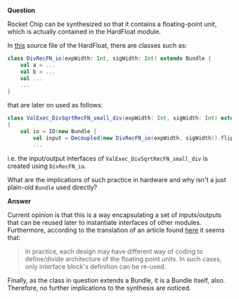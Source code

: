 **Question**

Rocket Chip can be synthesized so that it contains a floating-point unit, which is actually contained in the HardFloat module.

In [this](https://github.com/ucb-bar/berkeley-hardfloat/blob/master/src/main/scala/ValExec_DivSqrtRecFN_small.scala) source file of the HardFloat, there are classes such as:

```scala
class DivRecFN_io(expWidth: Int, sigWidth: Int) extends Bundle {
    val a = ...
    val b = ...
    val ...
    ...
}
```

that are later on used as follows:

```scala
class ValExec_DivSqrtRecFN_small_div(expWidth: Int, sigWidth: Int) extends Module
{
    val io = IO(new Bundle {
        val input = Decoupled(new DivRecFN_io(expWidth, sigWidth)).flip
        ...
```

i.e. the input/output interfaces of `ValExec_DivSqrtRecFN_small_div` is created using `DivRecFN_io`. 

What are the implications of such practice in hardware and why isn't a just plain-old `Bundle` used directly?

**Answer**

Current opinion is that this is a way encapsulating a set of inputs/outputs that can be reused later to instantiate interfaces of other modules. Furthermore, according to the translation of an article found [here](https://translate.google.com/translate?sl=ja&tl=en&js=y&prev=_t&hl=en&ie=UTF-8&u=http%3A%2F%2Fmsyksphinz.hatenablog.com%2Fentry%2F2017%2F11%2F28%2F020000&edit-text=&act=url) it seems that:

> In practice, each design may have different way of coding to define/divide architecture of the floating point units. In such cases, only interface block's definition can be re-used.

Finally, as the class in question extends a Bundle, it is a Bundle itself, also. Therefore, no further implications to the synthesis are noticed.
